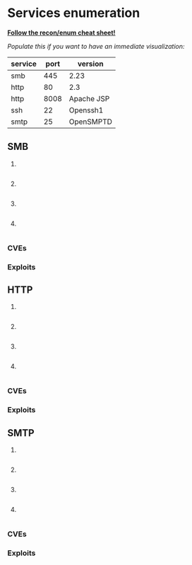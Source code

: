 # Services enumeration
**[Follow the recon/enum cheat sheet!](Box%20template/recon_enum_methodology%F0%9F%9B%A0.md)**

*Populate this if you want to have an immediate visualization:*

| service | port | version    |
| ------- | ---- | ---------- |
| smb     | 445  | 2.23       |
| http    | 80   | 2.3        |
| http    | 8008 | Apache JSP |
| ssh     | 22   | Openssh1   |
| smtp    | 25   | OpenSMPTD  | 


## SMB
1.
```bash

```
2.
```bash

```
3.
```bash

```
4.
```bash

```

### CVEs
### Exploits
## HTTP
1.
```bash

```
2.
```bash

```
3.
```bash

```
4.
```bash

```
### CVEs
### Exploits
## SMTP
1.
```bash

```
2.
```bash

```
3.
```bash

```
4.
```bash

```
### CVEs
### Exploits